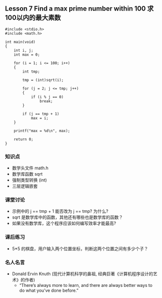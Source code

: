 ## Lesson 7 Find a max prime number within 100 求100以内的最大素数
	#include <stdio.h>
	#include <math.h>

	int main(void)
	{
		int i, j;
		int max = 0;

		for (i = 1; i <= 100; i++)
		{
			int tmp;

			tmp = (int)sqrt(i);

			for (j = 2; j <= tmp; j++)
			{
				if (i % j == 0)
					break;
			}

			if (j == tmp + 1)
				max = i;
		}

		printf("max = %d\n", max);

		return 0;
	}

### 知识点
* 数学头文件 math.h
* 数学库函数 sqrt
* 强制类型转换 (int)
* 三层逻辑嵌套

### 课堂讨论
* 示例中的 j == tmp + 1 能否改为 j == tmp? 为什么?
* sqrt 是数学库中的函数，其他还有哪些也是数学库的函数？
* 如果没有数学库，这个程序应该如何编写效率才能最高?

### 课后练习
* 5*5 的棋盘，用户输入两个位置坐标，判断这两个位置之间有多少个子？

### 名人名言
* Donald Ervin Knuth (现代计算机科学的鼻祖, 经典巨著《计算机程序设计的艺术》的作者)
	- “There’s always more to learn, and there are always better ways to do what you’ve done before.”

